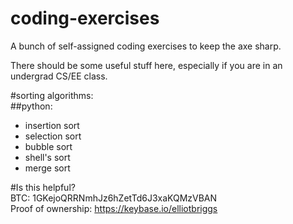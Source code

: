 # coding-exercises
A bunch of self-assigned coding exercises to keep the axe sharp.

There should be some useful stuff here, especially if you are in an undergrad CS/EE class. 

#sorting algorithms:  
##python:  

* insertion sort  
* selection sort 
* bubble sort  
* shell's sort  
* merge sort

#Is this helpful?  
BTC: 1GKejoQRRNmhJz6hZetTd6J3xaKQMzVBAN  
Proof of ownership: https://keybase.io/elliotbriggs